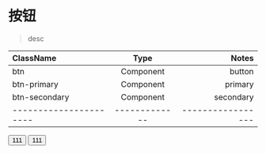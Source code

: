 # 按钮

> desc

| ClassName              |     Type      |             Notes |
| :--------------------- | :-----------: | ----------------: |
| btn                    |   Component   |            button |
| btn-primary            |   Component   |           primary |
| btn-secondary          |   Component   |         secondary |
| ---------------------- | ------------- | ----------------- |

<button class="mr-2 btn btn-sm btn-primary">111</button>
<button class="btn btn-sm btn-secondary">111</button>
